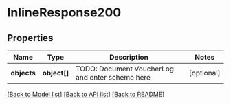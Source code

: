 # InlineResponse200

## Properties
Name | Type | Description | Notes
------------ | ------------- | ------------- | -------------
**objects** | **object[]** | TODO: Document VoucherLog and enter scheme here | [optional] 

[[Back to Model list]](../../README.md#documentation-for-models) [[Back to API list]](../../README.md#documentation-for-api-endpoints) [[Back to README]](../../README.md)

